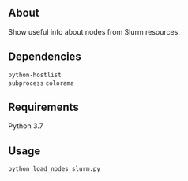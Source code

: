 ## About
Show useful info about nodes from Slurm resources.

## Dependencies
`python-hostlist`  
`subprocess` 
`colorama`

## Requirements
Python 3.7

## Usage
`python load_nodes_slurm.py`
